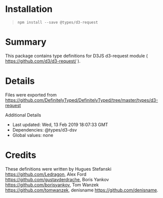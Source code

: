 # Installation
> `npm install --save @types/d3-request`

# Summary
This package contains type definitions for D3JS d3-request module ( https://github.com/d3/d3-request/ ).

# Details
Files were exported from https://github.com/DefinitelyTyped/DefinitelyTyped/tree/master/types/d3-request

Additional Details
 * Last updated: Wed, 13 Feb 2019 18:07:33 GMT
 * Dependencies: @types/d3-dsv
 * Global values: none

# Credits
These definitions were written by Hugues Stefanski <https://github.com/Ledragon>, Alex Ford <https://github.com/gustavderdrache>, Boris Yankov <https://github.com/borisyankov>, Tom Wanzek <https://github.com/tomwanzek>, denisname <https://github.com/denisname>.
